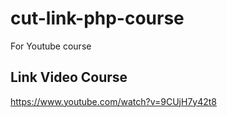 # cut-link-php-course
For Youtube course

## Link Video Course
https://www.youtube.com/watch?v=9CUjH7y42t8
